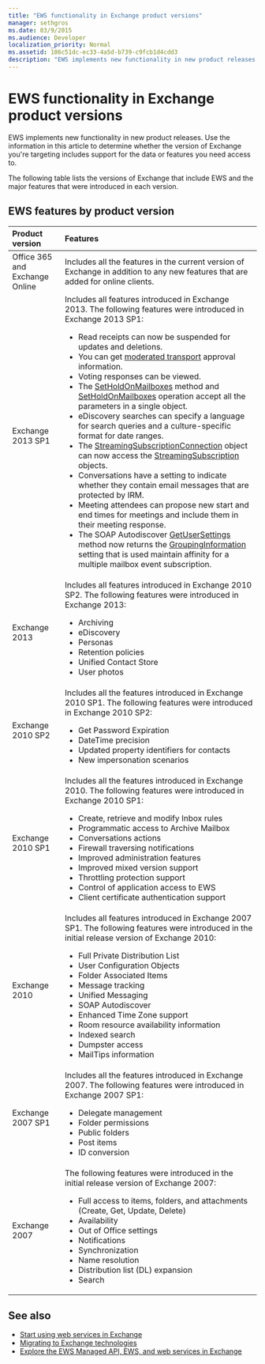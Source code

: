 ```yaml
---
title: "EWS functionality in Exchange product versions"
manager: sethgros
ms.date: 03/9/2015
ms.audience: Developer
localization_priority: Normal
ms.assetid: 186c51dc-ec33-4a5d-b739-c9fcb1d4cdd3
description: "EWS implements new functionality in new product releases. Use the information in this article to determine whether the version of Exchange you're targeting includes support for the data or features you need access to."
---
```


# EWS functionality in Exchange product versions

EWS implements new functionality in new product releases. Use the information in this article to determine whether the version of Exchange you're targeting includes support for the data or features you need access to. 
  
The following table lists the versions of Exchange that include EWS and the major features that were introduced in each version.
  
## EWS features by product version

|**Product version**|**Features**|
|:-----|:-----|
|Office 365 and Exchange Online |Includes all the features in the current version of Exchange in addition to any new features that are added for online clients.  |
|Exchange 2013 SP1 | Includes all features introduced in Exchange 2013. The following features were introduced in Exchange 2013 SP1:<ul><li>Read receipts can now be suspended for updates and deletions.</li><li>You can get [moderated transport](https://msdn.microsoft.com/library/43a89f71-8002-4cb0-b3c8-1c2b2597f227%28Office.15%29.aspx) approval information.</li><li>Voting responses can be viewed.</li><li>The [SetHoldOnMailboxes](https://msdn.microsoft.com/library/microsoft.exchange.webservices.data.exchangeservice.setholdonmailboxes%28v=exchg.80%29.aspx) method and [SetHoldOnMailboxes](https://msdn.microsoft.com/library/9015a0d8-3495-461b-aa79-797d23169585%28Office.15%29.aspx) operation accept all the parameters in a single object.</li><li>eDiscovery searches can specify a language for search queries and a culture-specific format for date ranges.</li><li>The [StreamingSubscriptionConnection](https://msdn.microsoft.com/library/microsoft.exchange.webservices.data.streamingsubscriptionconnection%28v=exchg.80%29.aspx) object can now access the [StreamingSubscription](https://msdn.microsoft.com/library/microsoft.exchange.webservices.data.streamingsubscription%28v=exchg.80%29.aspx) objects.</li><li>Conversations have a setting to indicate whether they contain email messages that are protected by IRM.</li><li>Meeting attendees can propose new start and end times for meetings and include them in their meeting response.</li><li>The SOAP Autodiscover [GetUserSettings](https://msdn.microsoft.com/library/microsoft.exchange.webservices.autodiscover.autodiscoverservice.getusersettings%28v=exchg.80%29.aspx) method now returns the [GroupingInformation](https://msdn.microsoft.com/library/office/dn529149%28v=exchg.150%29.aspx) setting that is used maintain affinity for a multiple mailbox event subscription.</li></ul> |
|Exchange 2013  | Includes all features introduced in Exchange 2010 SP2. The following features were introduced in Exchange 2013:  <ul><li>  Archiving</li><li>eDiscovery</li><li>Personas</li><li>Retention policies</li><li>Unified Contact Store</li><li>User photos</li></ul> |
|Exchange 2010 SP2  | Includes all the features introduced in Exchange 2010 SP1. The following features were introduced in Exchange 2010 SP2:  <ul><li>  Get Password Expiration</li><li>DateTime precision</li><li>Updated property identifiers for contacts</li><li>New impersonation scenarios</li></ul> |
|Exchange 2010 SP1  | Includes all the features introduced in Exchange 2010. The following features were introduced in Exchange 2010 SP1:  <ul><li>  Create, retrieve and modify Inbox rules</li><li>Programmatic access to Archive Mailbox</li><li>Conversations actions</li><li>Firewall traversing notifications</li><li>Improved administration features</li><li>Improved mixed version support</li><li>Throttling protection support</li><li>Control of application access to EWS</li><li>Client certificate authentication support</li></ul> |
|Exchange 2010  | Includes all features introduced in Exchange 2007 SP1. The following features were introduced in the initial release version of Exchange 2010: <ul> <li>  Full Private Distribution List</li><li>User Configuration Objects</li><li>Folder Associated Items</li><li>Message tracking</li><li>Unified Messaging</li><li>SOAP Autodiscover  </li><li>Enhanced Time Zone support</li><li>Room resource availability information</li><li>Indexed search</li><li>Dumpster access</li><li>MailTips information</li></ul> |
|Exchange 2007 SP1  | Includes all the features introduced in Exchange 2007. The following features were introduced in Exchange 2007 SP1:  <ul><li>  Delegate management</li><li>Folder permissions</li><li>Public folders</li><li>Post items</li><li>ID conversion</li></ul> |
|Exchange 2007  | The following features were introduced in the initial release version of Exchange 2007:  <ul><li>  Full access to items, folders, and attachments (Create, Get, Update, Delete)</li><li>Availability</li><li>Out of Office settings</li><li>Notifications</li><li>Synchronization</li><li>Name resolution</li><li>Distribution list (DL) expansion</li><li>Search</li></ul> |
   
## See also

- [Start using web services in Exchange](start-using-web-services-in-exchange.md)
- [Migrating to Exchange technologies](../migrating-to-exchange-online-and-exchange-2013-technologies.md)
- [Explore the EWS Managed API, EWS, and web services in Exchange](explore-the-ews-managed-api-ews-and-web-services-in-exchange.md)  
    

